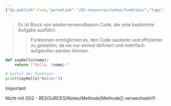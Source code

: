 ```yaml
---
{"dg-publish":true,"permalink":"/02-resources/notes/funktion/","tags":["code"],"updated":"2024-09-23T16:15:01.045+02:00"}
---
```


>Es ist Block von wiederverwendbarem Code, der eine bestimmte Aufgabe ausführt.
>>Funktionen ermöglichen es, den Code sauberer und effizienter zu gestalten, da sie nur einmal definiert und mehrfach aufgerufen werden können.

```python
def sayHello(name):
    return f"Hallo, {name}!"

# Aufruf der Funktion
print(sayHello("Nutzer"))
```

>[!important] 
>Nicht mit [[02 - RESOURCES/Notes/Methode\|Methode]] verwechseln!!!

